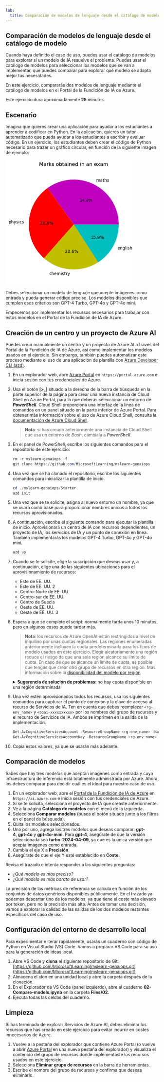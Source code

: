 ```yaml
---
lab:
  title: Comparación de modelos de lenguaje desde el catálogo de modelo
---
```


## Comparación de modelos de lenguaje desde el catálogo de modelo

Cuando haya definido el caso de uso, puedes usar el catálogo de modelos para explorar si un modelo de IA resuelve el problema. Puedes usar el catálogo de modelos para seleccionar los modelos que se van a implementar, que puedes comparar para explorar qué modelo se adapta mejor tus necesidades.

En este ejercicio, compararás dos modelos de lenguaje mediante el catálogo de modelos en el Portal de la Fundición de IA de Azure.

Este ejercicio dura aproximadamente **25** minutos.

## Escenario

Imagina que quieres crear una aplicación para ayudar a los estudiantes a aprender a codificar en Python. En la aplicación, quieres un tutor automatizado que pueda ayudar a los estudiantes a escribir y evaluar código. En un ejercicio, los estudiantes deben crear el código de Python necesario para trazar un gráfico circular, en función de la siguiente imagen de ejemplo:

![Gráfico circular que muestra las puntuaciones obtenidas en un examen con secciones para matemáticas (34,9 %), física (28,6 %), química (20,6 %) e inglés (15,9 %)](./images/demo.png)

Debes seleccionar un modelo de lenguaje que acepte imágenes como entrada y pueda generar código preciso. Los modelos disponibles que cumplen esos criterios son GPT-4 Turbo, GPT-4o y GPT-4o mini.

Empecemos por implementar los recursos necesarios para trabajar con estos modelos en el Portal de la Fundición de IA de Azure.

## Creación de un centro y un proyecto de Azure AI

Puedes crear manualmente un centro y un proyecto de Azure AI a través del Portal de la Fundición de IA de Azure, así como implementar los modelos usados en el ejercicio. Sin embargo, también puedes automatizar este proceso mediante el uso de una aplicación de plantilla con [Azure Developer CLI (azd)](https://aka.ms/azd).

1. En un explorador web, abre [Azure Portal](https://portal.azure.com) en `https://portal.azure.com` e inicia sesión con tus credenciales de Azure.

1. Usa el botón **[\>_]** situado a la derecha de la barra de búsqueda en la parte superior de la página para crear una nueva instancia de Cloud Shell en Azure Portal, para lo que deberás seleccionar un entorno de ***PowerShell***. Cloud Shell proporciona una interfaz de la línea de comandos en un panel situado en la parte inferior de Azure Portal. Para obtener más información sobre el uso de Azure Cloud Shell, consulta la [documentación de Azure Cloud Shell](https://docs.microsoft.com/azure/cloud-shell/overview).

    > **Nota**: si has creado anteriormente una instancia de Cloud Shell que usa un entorno de *Bash*, cámbiala a ***PowerShell***.

1. En el panel de PowerShell, escribe los siguientes comandos para el repositorio de este ejercicio:

     ```powershell
    rm -r mslearn-genaiops -f
    git clone https://github.com/MicrosoftLearning/mslearn-genaiops
     ```

1. Una vez que se ha clonado el repositorio, escribe los siguientes comandos para inicializar la plantilla de inicio. 
   
     ```powershell
    cd ./mslearn-genaiops/Starter
    azd init
     ```

1. Una vez que se te solicite, asigna al nuevo entorno un nombre, ya que se usará como base para proporcionar nombres únicos a todos los recursos aprovisionados.
        
1. A continuación, escribe el siguiente comando para ejecutar la plantilla de inicio. Aprovisionará un centro de IA con recursos dependientes, un proyecto de IA, los servicios de IA y un punto de conexión en línea. También implementarás los modelos GPT-4 Turbo, GPT-4o y GPT-4o mini.

     ```powershell
    azd up  
     ```

1. Cuando se te solicite, elige la suscripción que deseas usar y, a continuación, elige una de las siguientes ubicaciones para el aprovisionamiento de recursos:
   - Este de EE. UU.
   - Este de EE. UU. 2
   - Centro-Norte de EE. UU
   - Centro-sur de EE. UU.
   - Centro de Suecia
   - Oeste de EE. UU.
   - Oeste de EE. UU. 3
    
1. Espera a que se complete el script: normalmente tarda unos 10 minutos, pero en algunos casos puede tardar más.

    > **Nota**: los recursos de Azure OpenAI están restringidos a nivel de inquilino por unas cuotas regionales. Las regiones enumeradas anteriormente incluyen la cuota predeterminada para los tipos de modelo usados en este ejercicio. Elegir aleatoriamente una región reduce el riesgo de que una sola región alcance su límite de cuota. En caso de que se alcance un límite de cuota, es posible que tengas que crear otro grupo de recursos en otra región. Más información sobre la [disponibilidad del modelo por región](https://learn.microsoft.com/en-us/azure/ai-services/openai/concepts/models?tabs=standard%2Cstandard-chat-completions#global-standard-model-availability)

    <details>
      <summary><b>Sugerencia de solución de problemas</b>: no hay cuota disponible en una región determinada</summary>
        <p>Si recibes un error de implementación para cualquiera de los modelos debido a que no hay una cuota disponible en la región elegida, prueba a ejecutar los comandos siguientes:</p>
        <ul>
          <pre><code>azd env set AZURE_ENV_NAME new_env_name
   azd env set AZURE_RESOURCE_GROUP new_rg_name
   azd env set AZURE_LOCATION new_location
   azd up</code></pre>
        Reemplaza <code>new_env_name</code>, <code>new_rg_name</code> y <code>new_location</code> por nuevos valores. La nueva ubicación deberá ser una de las regiones enumeradas al principio del ejercicio, por ejemplo <code>eastus2</code>, <code>northcentralus</code>, etc.
        </ul>
    </details>

1. Una vez estén aprovisionados todos los recursos, usa los siguientes comandos para capturar el punto de conexión y la clave de acceso al recurso de Servicios de IA. Ten en cuenta que debes reemplazar `<rg-env_name>` y `<aoai-xxxxxxxxxx>` por los nombres del grupo de recursos y el recurso de Servicios de IA. Ambos se imprimen en la salida de la implementación.

     ```powershell
    Get-AzCognitiveServicesAccount -ResourceGroupName <rg-env_name> -Name <aoai-xxxxxxxxxx> | Select-Object -Property endpoint
    Get-AzCognitiveServicesAccountKey -ResourceGroupName <rg-env_name> -Name <aoai-xxxxxxxxxx> | Select-Object -Property Key1
     ```

1. Copia estos valores, ya que se usarán más adelante.

## Comparación de modelos

Sabes que hay tres modelos que aceptan imágenes como entrada y cuya infraestructura de inferencia está totalmente administrada por Azure. Ahora, los debes comparar para decidir cuál es el ideal para nuestro caso de uso.

1. En un explorador web, abre el [Portal de la Fundición de IA de Azure](https://ai.azure.com) en `https://ai.azure.com` e inicia sesión con tus credenciales de Azure.
1. Si se te solicita, selecciona el proyecto de IA que creaste anteriormente.
1. Ve a la página **Catálogo de modelos** con el menú de la izquierda.
1. Selecciona **Comparar modelos** (busca el botón situado junto a los filtros en el panel de búsqueda).
1. Quita los modelos seleccionados.
1. Uno por uno, agrega los tres modelos que deseas comparar: **gpt-4**, **gpt-4o** y **gpt-4o-mini**. Para **gpt-4**, asegúrate de que la versión seleccionada sea **turbo-2024-04-09**, ya que es la única versión que acepta imágenes como entrada.
1. Cambia el eje X a **Precisión**.
1. Asegúrate de que el eje Y esté establecido en **Coste**.

Revisa el trazado e intenta responder a las siguientes preguntas:

- *¿Qué modelo es más preciso?*
- *¿Qué modelo es más barato de usar?*

La precisión de las métricas de referencia se calcula en función de los conjuntos de datos genéricos disponibles públicamente. En el trazado ya podemos descartar uno de los modelos, ya que tiene el coste más elevado por token, pero no la precisión más alta. Antes de tomar una decisión, vamos a explorar la calidad de las salidas de los dos modelos restantes específicos del caso de uso.

## Configuración del entorno de desarrollo local

Para experimentar e iterar rápidamente, usarás un cuaderno con código de Python en Visual Studio (VS) Code. Vamos a preparar VS Code para su uso para la generación de ideas local.

1. Abre VS Code y **clona** el siguiente repositorio de Git: [https://github.com/MicrosoftLearning/mslearn-genaiops.git](https://github.com/MicrosoftLearning/mslearn-genaiops.git)
1. Almacena el clon en una unidad local y abre la carpeta después de la clonación.
1. En el Explorador de VS Code (panel izquierdo), abre el cuaderno **02-Compare-models.ipynb** en la carpeta **Files/02**.
1. Ejecuta todas las celdas del cuaderno.

## Limpieza

Si has terminado de explorar Servicios de Azure AI, debes eliminar los recursos que has creado en este ejercicio para evitar incurrir en costes innecesarios de Azure.

1. Vuelve a la pestaña del explorador que contiene Azure Portal (o vuelve a abrir [Azure Portal](https://portal.azure.com?azure-portal=true) en una nueva pestaña del explorador) y visualiza el contenido del grupo de recursos donde implementaste los recursos usados en este ejercicio.
1. Selecciona **Eliminar grupo de recursos** en la barra de herramientas.
1. Escribe el nombre del grupo de recursos y confirma que deseas eliminarlo.
